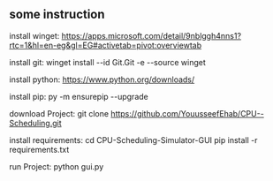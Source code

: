 ## some instruction
install winget:
https://apps.microsoft.com/detail/9nblggh4nns1?rtc=1&hl=en-eg&gl=EG#activetab=pivot:overviewtab

install git:
winget install --id Git.Git -e --source winget

install python:
https://www.python.org/downloads/

install pip:
py -m ensurepip --upgrade

download Project:
git clone https://github.com/YouusseefEhab/CPU--Scheduling.git

install requirements:
cd CPU-Scheduling-Simulator-GUI
pip install -r requirements.txt

run Project:
python gui.py 
